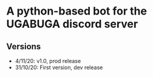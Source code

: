 # A python-based bot for the UGABUGA discord server

## Versions

* 4/11/20: v1.0, prod release
* 31/10/20: First version, dev release